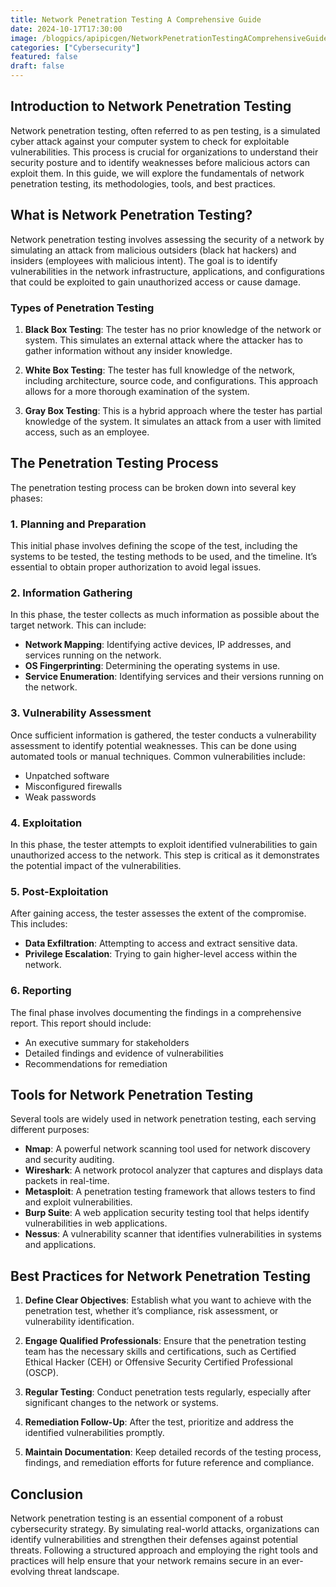 ```yaml
---
title: Network Penetration Testing A Comprehensive Guide
date: 2024-10-17T17:30:00
image: /blogpics/apipicgen/NetworkPenetrationTestingAComprehensiveGuide-0UCASXHL2G.jpg
categories: ["Cybersecurity"]
featured: false
draft: false
---
```

## Introduction to Network Penetration Testing

Network penetration testing, often referred to as pen testing, is a simulated cyber attack against your computer system to check for exploitable vulnerabilities. This process is crucial for organizations to understand their security posture and to identify weaknesses before malicious actors can exploit them. In this guide, we will explore the fundamentals of network penetration testing, its methodologies, tools, and best practices.

## What is Network Penetration Testing?

Network penetration testing involves assessing the security of a network by simulating an attack from malicious outsiders (black hat hackers) and insiders (employees with malicious intent). The goal is to identify vulnerabilities in the network infrastructure, applications, and configurations that could be exploited to gain unauthorized access or cause damage.

### Types of Penetration Testing

1. **Black Box Testing**: The tester has no prior knowledge of the network or system. This simulates an external attack where the attacker has to gather information without any insider knowledge.

2. **White Box Testing**: The tester has full knowledge of the network, including architecture, source code, and configurations. This approach allows for a more thorough examination of the system.

3. **Gray Box Testing**: This is a hybrid approach where the tester has partial knowledge of the system. It simulates an attack from a user with limited access, such as an employee.

## The Penetration Testing Process

The penetration testing process can be broken down into several key phases:

### 1. Planning and Preparation

This initial phase involves defining the scope of the test, including the systems to be tested, the testing methods to be used, and the timeline. It’s essential to obtain proper authorization to avoid legal issues.

### 2. Information Gathering

In this phase, the tester collects as much information as possible about the target network. This can include:

- **Network Mapping**: Identifying active devices, IP addresses, and services running on the network.
- **OS Fingerprinting**: Determining the operating systems in use.
- **Service Enumeration**: Identifying services and their versions running on the network.

### 3. Vulnerability Assessment

Once sufficient information is gathered, the tester conducts a vulnerability assessment to identify potential weaknesses. This can be done using automated tools or manual techniques. Common vulnerabilities include:

- Unpatched software
- Misconfigured firewalls
- Weak passwords

### 4. Exploitation

In this phase, the tester attempts to exploit identified vulnerabilities to gain unauthorized access to the network. This step is critical as it demonstrates the potential impact of the vulnerabilities.

### 5. Post-Exploitation

After gaining access, the tester assesses the extent of the compromise. This includes:

- **Data Exfiltration**: Attempting to access and extract sensitive data.
- **Privilege Escalation**: Trying to gain higher-level access within the network.

### 6. Reporting

The final phase involves documenting the findings in a comprehensive report. This report should include:

- An executive summary for stakeholders
- Detailed findings and evidence of vulnerabilities
- Recommendations for remediation

## Tools for Network Penetration Testing

Several tools are widely used in network penetration testing, each serving different purposes:

- **Nmap**: A powerful network scanning tool used for network discovery and security auditing.
- **Wireshark**: A network protocol analyzer that captures and displays data packets in real-time.
- **Metasploit**: A penetration testing framework that allows testers to find and exploit vulnerabilities.
- **Burp Suite**: A web application security testing tool that helps identify vulnerabilities in web applications.
- **Nessus**: A vulnerability scanner that identifies vulnerabilities in systems and applications.

## Best Practices for Network Penetration Testing

1. **Define Clear Objectives**: Establish what you want to achieve with the penetration test, whether it’s compliance, risk assessment, or vulnerability identification.

2. **Engage Qualified Professionals**: Ensure that the penetration testing team has the necessary skills and certifications, such as Certified Ethical Hacker (CEH) or Offensive Security Certified Professional (OSCP).

3. **Regular Testing**: Conduct penetration tests regularly, especially after significant changes to the network or systems.

4. **Remediation Follow-Up**: After the test, prioritize and address the identified vulnerabilities promptly.

5. **Maintain Documentation**: Keep detailed records of the testing process, findings, and remediation efforts for future reference and compliance.

## Conclusion

Network penetration testing is an essential component of a robust cybersecurity strategy. By simulating real-world attacks, organizations can identify vulnerabilities and strengthen their defenses against potential threats. Following a structured approach and employing the right tools and practices will help ensure that your network remains secure in an ever-evolving threat landscape.